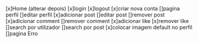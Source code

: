 [x]Home (alterar depois)
[x]login
[x]logout
[x]criar nova conta
[]pagina perfil
[]editar perfil
[x]adicionar post 
[]editar post 
[]remover post
[x]adicionar comment
[]remover comment
[x]adicionar like
[x]remover like
[]search por utilizador
[]search por post
[x]colocar imagem default no perfil
[]pagina Erro